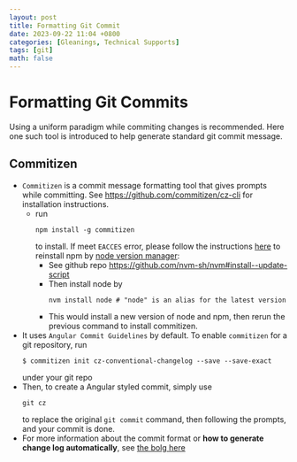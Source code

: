 ```yaml
---
layout: post
title: Formatting Git Commit
date: 2023-09-22 11:04 +0800
categories: [Gleanings, Technical Supports]
tags: [git]
math: false
---
```


# Formatting Git Commits
Using a uniform paradigm while commiting changes is recommended. Here one such tool is introduced to help generate standard git commit message.

## Commitizen
- `Commitizen` is a commit message formatting tool that gives prompts while committing. See <https://github.com/commitizen/cz-cli> for installation instructions.
  - run
    ```console
    npm install -g commitizen
    ```
    to install. If meet `EACCES` error, please follow the instructions [here](https://docs.npmjs.com/resolving-eacces-permissions-errors-when-installing-packages-globally) to reinstall npm by [node version manager](https://docs.npmjs.com/downloading-and-installing-node-js-and-npm):
    - See github repo <https://github.com/nvm-sh/nvm#install--update-script>
    - Then install node by 
        ```console
        nvm install node # "node" is an alias for the latest version
        ```
    - This would install a new version of node and npm, then rerun the previous command to install commitizen.
- It uses `Angular Commit Guidelines` by default. To enable `commitizen` for a git repository, run
  ```console
  $ commitizen init cz-conventional-changelog --save --save-exact
  ```
  under your git repo
- Then, to create a Angular styled commit, simply use
  ```console
  git cz
  ```
  to replace the original ``git commit`` command, then following the prompts, and your commit is done.
- For more information about the commit format or **how to generate change log automatically**, see [the bolg here](http://www.ruanyifeng.com/blog/2016/01/commit_message_change_log.html)
